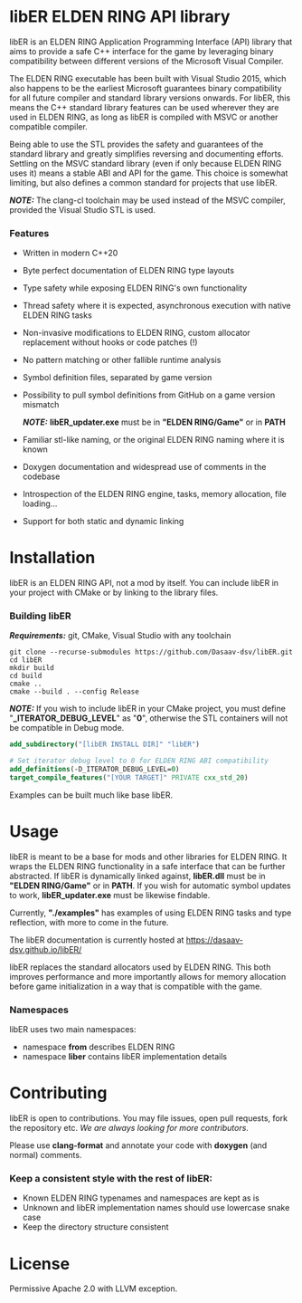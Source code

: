 # libER ELDEN RING API library
libER is an ELDEN RING Application Programming Interface (API) library that aims to provide a safe C++ interface for the game by leveraging binary compatibility between different versions of the Microsoft Visual Compiler.

The ELDEN RING executable has been built with Visual Studio 2015, which also happens to be the earliest Microsoft guarantees binary compatibility for all future compiler and standard library versions onwards. For libER, this means the C++ standard library features can be used wherever they are used in ELDEN RING, as long as libER is compiled with MSVC or another compatible compiler.

Being able to use the STL provides the safety and guarantees of the standard library and greatly simplifies reversing and documenting efforts. Settling on the MSVC standard library (even if only because ELDEN RING uses it) means a stable ABI and API for the game. This choice is somewhat limiting, but also defines a common standard for projects that use libER.

**_NOTE:_** The clang-cl toolchain may be used instead of the MSVC compiler, provided the Visual Studio STL is used.

### Features
- Written in modern C++20
- Byte perfect documentation of ELDEN RING type layouts
- Type safety while exposing ELDEN RING's own functionality
- Thread safety where it is expected, asynchronous execution with native ELDEN RING tasks
- Non-invasive modifications to ELDEN RING, custom allocator replacement without hooks or code patches (!)
- No pattern matching or other fallible runtime analysis
- Symbol definition files, separated by game version
- Possibility to pull symbol definitions from GitHub on a game version mismatch
  
  **_NOTE:_** **libER_updater.exe** must be in **"ELDEN RING/Game"** or in **PATH**
- Familiar stl-like naming, or the original ELDEN RING naming where it is known
- Doxygen documentation and widespread use of comments in the codebase
- Introspection of the ELDEN RING engine, tasks, memory allocation, file loading...
- Support for both static and dynamic linking

# Installation
libER is an ELDEN RING API, not a mod by itself. You can include libER in your project with CMake or by linking to the library files.

### Building libER
**_Requirements:_** git, CMake, Visual Studio with any toolchain
```
git clone --recurse-submodules https://github.com/Dasaav-dsv/libER.git
cd libER
mkdir build
cd build
cmake ..
cmake --build . --config Release
```
**_NOTE:_** If you wish to include libER in your CMake project, you must define "**_ITERATOR_DEBUG_LEVEL**" as "**0**", otherwise the STL containers will not be compatible in Debug mode.
```cmake
add_subdirectory("[libER INSTALL DIR]" "libER")

# Set iterator debug level to 0 for ELDEN RING ABI compatibility
add_definitions(-D_ITERATOR_DEBUG_LEVEL=0)
target_compile_features("[YOUR TARGET]" PRIVATE cxx_std_20)
```
Examples can be built much like base libER.

# Usage
libER is meant to be a base for mods and other libraries for ELDEN RING. It wraps the ELDEN RING functionality in a safe interface that can be further abstracted. If libER is dynamically linked against, **libER.dll** must be in **"ELDEN RING/Game"** or in **PATH**. If you wish for automatic symbol updates to work, **libER_updater.exe** must be likewise findable.

Currently, **"./examples"** has examples of using ELDEN RING tasks and type reflection, with more to come in the future.

The libER documentation is currently hosted at https://dasaav-dsv.github.io/libER/

libER replaces the standard allocators used by ELDEN RING. This both improves performance and more importantly allows for memory allocation before game initialization in a way that is compatible with the game.

### Namespaces
libER uses two main namespaces:
- namespace **from** describes ELDEN RING
- namespace **liber** contains libER implementation details

# Contributing
libER is open to contributions. You may file issues, open pull requests, fork the repository etc. *We are always looking for more contributors*.

Please use **clang-format** and annotate your code with **doxygen** (and normal) comments.

### Keep a consistent style with the rest of libER:
- Known ELDEN RING typenames and namespaces are kept as is
- Unknown and libER implementation names should use lowercase snake case
- Keep the directory structure consistent

# License
Permissive Apache 2.0 with LLVM exception.
